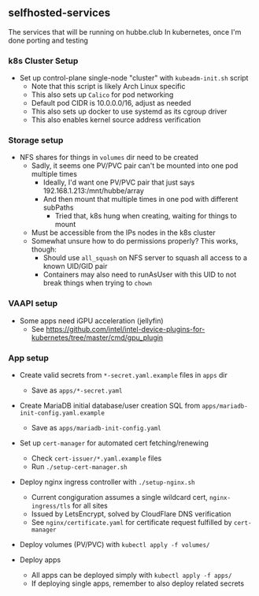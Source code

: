 ## selfhosted-services
The services that will be running on hubbe.club
In kubernetes, once I'm done porting and testing

### k8s Cluster Setup
- Set up control-plane single-node "cluster" with `kubeadm-init.sh` script
    - Note that this script is likely Arch Linux specific
    - This also sets up `Calico` for pod networking
    - Default pod CIDR is 10.0.0.0/16, adjust as needed
    - This also sets up docker to use systemd as its cgroup driver
    - This also enables kernel source address verification

### Storage setup
- NFS shares for things in `volumes` dir need to be created
    - Sadly, it seems one PV/PVC pair can't be mounted into one pod multiple times
        - Ideally, I'd want one PV/PVC pair that just says 192.168.1.213:/mnt/hubbe/array
        - And then mount that multiple times in one pod with different subPaths
            - Tried that, k8s hung when creating, waiting for things to mount
    - Must be accessible from the IPs nodes in the k8s cluster
    - Somewhat unsure how to do permissions properly? This works, though:
        - Should use `all_squash` on NFS server to squash all access to a known UID/GID pair
        - Containers may also need to runAsUser with this UID to not break things when trying to `chown`

### VAAPI setup
- Some apps need iGPU acceleration (jellyfin)
    - See https://github.com/intel/intel-device-plugins-for-kubernetes/tree/master/cmd/gpu_plugin

### App setup
- Create valid secrets from `*-secret.yaml.example` files in `apps` dir
    - Save as `apps/*-secret.yaml`
- Create MariaDB initial database/user creation SQL from `apps/mariadb-init-config.yaml.example`
    - Save as `apps/mariadb-init-config.yaml`

- Set up `cert-manager` for automated cert fetching/renewing
    - Check `cert-issuer/*.yaml.example` files
    - Run `./setup-cert-manager.sh`
- Deploy nginx ingress controller with `./setup-nginx.sh`
    - Current congiguration assumes a single wildcard cert, `nginx-ingress/tls` for all sites
    - Issued by LetsEncrypt, solved by CloudFlare DNS verification
    - See `nginx/certificate.yaml` for certificate request fulfilled by `cert-manager`

- Deploy volumes (PV/PVC) with `kubectl apply -f volumes/`
- Deploy apps
    - All apps can be deployed simply with `kubectl apply -f apps/`
    - If deploying single apps, remember to also deploy related secrets
